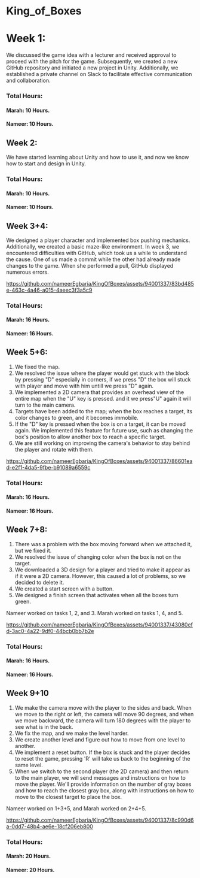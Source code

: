 # King_of_Boxes

# Week 1:
We discussed the game idea with a lecturer and received approval to proceed with the pitch for the game. Subsequently, we created a new GitHub repository and initiated a new project in Unity. Additionally, we established a private channel on Slack to facilitate effective communication and collaboration.

### Total Hours:
#### Marah: 10 Hours.
#### Nameer: 10 Hours.

## Week 2:
We have started learning about Unity and how to use it, and now we know how to start and design in Unity.
### Total Hours:
#### Marah: 10 Hours.
#### Nameer: 10 Hours.


## Week 3+4:
We designed a player character and implemented box pushing mechanics. Additionally, we created a basic maze-like environment. In week 3, we encountered difficulties with GitHub, which took us a while to understand the cause. One of us made a commit while the other had already made changes to the game. When she performed a pull, GitHub displayed numerous errors.


https://github.com/nameerEgbaria/KingOfBoxes/assets/94001337/83bd485e-463c-4a46-a015-4aeec3f3a5c9


### Total Hours:
#### Marah: 16 Hours.
#### Nameer: 16 Hours.


## Week 5+6:
1) We fixed the map.
2) We resolved the issue where the player would get stuck with the block by pressing "D" especially in corners, if we press "D" the box will stuck with player and move with him untill we press "D" again.
3) We implemented a 2D camera that provides an overhead view of the entire map when the "U" key is pressed. and it we press"U" again it will turn to the main camera.
4) Targets have been added to the map; when the box reaches a target, its color changes to green, and it becomes immobile.
5) If the "D" key is pressed when the box is on a target, it can be moved again. We implemented this feature for future use, such as changing the box's position to allow another box to reach a specific target.
6) We are still working on improving the camera's behavior to stay behind the player and rotate with them.


https://github.com/nameerEgbaria/KingOfBoxes/assets/94001337/86601ead-e2f1-4da5-9fbe-b91089a6559c



### Total Hours:
#### Marah: 16 Hours.
#### Nameer: 16 Hours.

## Week 7+8:

1) There was a problem with the box moving forward when we attached it, but we fixed it.
2) We resolved the issue of changing color when the box is not on the target.
3) We downloaded a 3D design for a player and tried to make it appear as if it were a 2D camera. However, this caused a lot of problems, so we decided to delete it.
4) We created a start screen with a button.
5) We designed a finish screen that activates when all the boxes turn green.

Nameer worked on tasks 1, 2, and 3.
Marah worked on tasks 1, 4, and 5.


https://github.com/nameerEgbaria/KingOfBoxes/assets/94001337/43080efd-3ac0-4a22-9df0-44bcb0bb7b2e


### Total Hours:
#### Marah: 16 Hours.
#### Nameer: 16 Hours.

## Week 9+10

1) We make the camera move with the player to the sides and back. When we move to the right or left, the camera will move 90 degrees, and when we move backward, the camera will turn 180 degrees with the player to see what is in the back.
2) We fix the map, and we make the level harder.
3) We create another level and figure out how to move from one level to another.
4) We implement a reset button. If the box is stuck and the player decides to reset the game, pressing 'R' will take us back to the beginning of the same level.
5) When we switch to the second player (the 2D camera) and then return to the main player, we will send messages and instructions on how to move the player. We'll provide information on the number of gray boxes and how to reach the closest gray box, along with instructions on how to move to the closest target to place the box.

Nameer worked on 1+3+5, and Marah worked on 2+4+5.


https://github.com/nameerEgbaria/KingOfBoxes/assets/94001337/8c990d6a-0dd7-48b4-ae6e-18cf206eb800


### Total Hours:
#### Marah: 20 Hours.
#### Nameer: 20 Hours.
